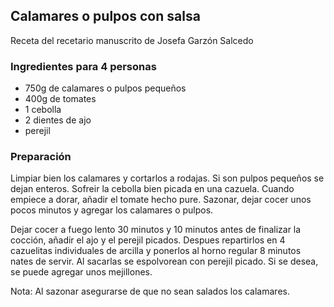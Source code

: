 ## Calamares o pulpos con salsa

Receta del recetario manuscrito de Josefa Garzón Salcedo

### Ingredientes para 4 personas

- 750g de calamares o pulpos pequeños
- 400g de tomates
- 1 cebolla
- 2 dientes de ajo
- perejil

### Preparación

Limpiar bien los calamares y cortarlos a rodajas.
Si son pulpos pequeños se dejan enteros.
Sofreir la cebolla bien picada en una cazuela.
Cuando empiece a dorar,
añadir el tomate hecho pure.
Sazonar, dejar cocer unos pocos minutos
y agregar los calamares o pulpos.

Dejar cocer a fuego lento 30 minutos y
10 minutos antes de finalizar la cocción, añadir el ajo y el perejil picados.
Despues repartirlos en 4 cazuelitas individuales de arcilla
y ponerlos al horno regular 8 minutos nates de servir.
Al sacarlas se espolvorean con perejil picado.
Si se desea, se puede agregar unos mejillones.

Nota: Al sazonar asegurarse de que no sean salados los calamares.

